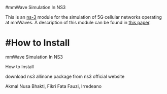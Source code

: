 
#mmWave Simulation In NS3

This is an [ns-3](https://www.nsnam.org "ns-3 Website") module for the simulation
of 5G cellular networks operating at mmWaves. A description of this module can be found in [this paper](https://ieeexplore.ieee.org/document/8344116/ "mmwave paper").

#How to Install
=======
mmWave Simulation In NS3

How to Install

download ns3 allinone package from ns3 official website

Akmal Nusa Bhakti, Fikri Fata Fauzi, Irredeano

